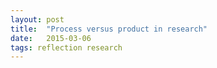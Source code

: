 ```yaml
---
layout: post
title:  "Process versus product in research"
date:   2015-03-06
tags: reflection research
---
```

